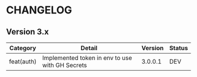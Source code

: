 # CHANGELOG

## Version 3.x

| Category   | Detail                        | Version | Status  |
| ---------- | ----------------------------- | ------- | ------- |
| feat(auth) | Implemented token in env to use with GH Secrets | 3.0.0.1   | DEV |